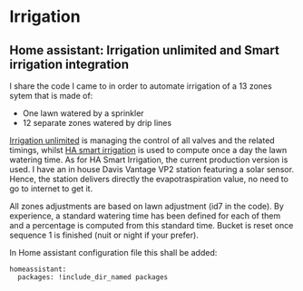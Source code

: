 # Irrigation

## Home assistant: Irrigation unlimited and Smart irrigation integration

I share the code I came to in order to automate irrigation of a 13 zones sytem that is made of:
- One lawn watered by a sprinkler
- 12 separate zones watered by drip lines

<p><a href="https://github.com/rgc99/irrigation_unlimited">Irrigation unlimited</a> is managing the control of all valves and the related timings, whilst <a href="https://github.com/jeroenterheerdt/HAsmartirrigation">HA smart irrigation</a> is used to compute once a day the lawn watering time. As for HA Smart Irrigation, the current production version is used. I have an in house Davis Vantage VP2 station featuring a solar sensor. Hence, the station delivers directly the evapotraspiration value, no need to go to internet to get it.</p>

All zones adjustments are based on lawn adjustment (id7 in the code). By experience, a standard watering time has been defined for each of them and a percentage is computed from this standard time. Bucket is reset once sequence 1 is finished (nuit or night if your prefer).

In Home assistant configuration file this shall be added:
```
homeassistant:
  packages: !include_dir_named packages
```
